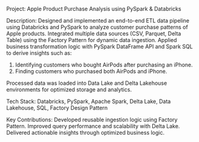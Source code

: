 Project: Apple Product Purchase Analysis using PySpark & Databricks

Description:
Designed and implemented an end-to-end ETL data pipeline using Databricks and PySpark to analyze customer purchase patterns of Apple products. Integrated multiple data sources (CSV, Parquet, Delta Table) using the Factory Pattern for dynamic data ingestion. Applied business transformation logic with PySpark DataFrame API and Spark SQL to derive insights such as:

   1) Identifying customers who bought AirPods after purchasing an iPhone.
   2) Finding customers who purchased both AirPods and iPhone.

Processed data was loaded into Data Lake and Delta Lakehouse environments for optimized storage and analytics.

Tech Stack:
Databricks, PySpark, Apache Spark, Delta Lake, Data Lakehouse, SQL, Factory Design Pattern

Key Contributions:
    Developed reusable ingestion logic using Factory Pattern.
    Improved query performance and scalability with Delta Lake.
    Delivered actionable insights through optimized business logic.
